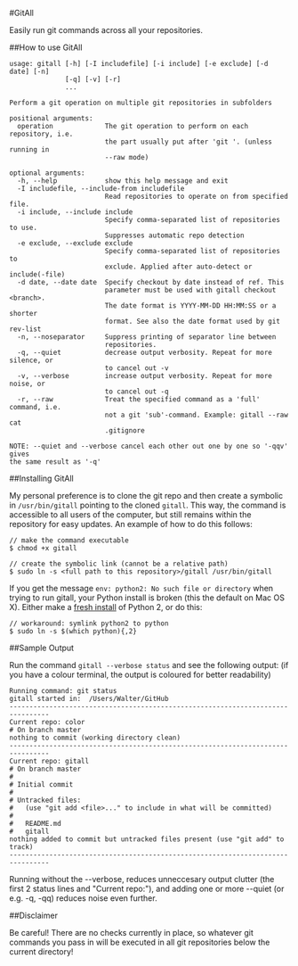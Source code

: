 #GitAll

Easily run git commands across all your repositories.

##How to use GitAll

    usage: gitall [-h] [-I includefile] [-i include] [-e exclude] [-d date] [-n]
                  [-q] [-v] [-r]
                  ...

    Perform a git operation on multiple git repositories in subfolders

    positional arguments:
      operation             The git operation to perform on each repository, i.e.
                            the part usually put after 'git '. (unless running in
                            --raw mode)

    optional arguments:
      -h, --help            show this help message and exit
      -I includefile, --include-from includefile
                            Read repositories to operate on from specified file.
      -i include, --include include
                            Specify comma-separated list of repositories to use.
                            Suppresses automatic repo detection
      -e exclude, --exclude exclude
                            Specify comma-separated list of repositories to
                            exclude. Applied after auto-detect or include(-file)
      -d date, --date date  Specify checkout by date instead of ref. This
                            parameter must be used with gitall checkout <branch>.
                            The date format is YYYY-MM-DD HH:MM:SS or a shorter
                            format. See also the date format used by git rev-list
      -n, --noseparator     Suppress printing of separator line between
                            repositories.
      -q, --quiet           decrease output verbosity. Repeat for more silence, or
                            to cancel out -v
      -v, --verbose         increase output verbosity. Repeat for more noise, or
                            to cancel out -q
      -r, --raw             Treat the specified command as a 'full' command, i.e.
                            not a git 'sub'-command. Example: gitall --raw cat
                            .gitignore

    NOTE: --quiet and --verbose cancel each other out one by one so '-qqv' gives
    the same result as '-q'

##Installing GitAll

My personal preference is to clone the git repo and then create a symbolic in
`/usr/bin/gitall` pointing to the cloned `gitall`.
This way, the command is accessible to all users of the
computer, but still remains within the repository for easy updates. An example
of how to do this follows:

    // make the command executable
    $ chmod +x gitall

    // create the symbolic link (cannot be a relative path)
    $ sudo ln -s <full path to this repository>/gitall /usr/bin/gitall

If you get the message `env: python2: No such file or directory` when trying to
run gitall, your Python install is broken (this the default on Mac OS X). Either
make a [fresh install](https://www.python.org/downloads/) of Python 2, or do this:

    // workaround: symlink python2 to python
    $ sudo ln -s $(which python){,2}

##Sample Output

Run the command `gitall --verbose status` and see the following output: (if you have a colour terminal, the output is coloured for better readability)


    Running command: git status
    gitall started in:  /Users/Walter/GitHub
    --------------------------------------------------------------------------------
    Current repo: color
    # On branch master
    nothing to commit (working directory clean)
    --------------------------------------------------------------------------------
    Current repo: gitall
    # On branch master
    #
    # Initial commit
    #
    # Untracked files:
    #   (use "git add <file>..." to include in what will be committed)
    #
    #   README.md
    #   gitall
    nothing added to commit but untracked files present (use "git add" to track)
    --------------------------------------------------------------------------------

Running without the --verbose, reduces unneccesary output clutter (the first 2 status lines and "Current repo:"), and adding one or more --quiet (or e.g. -q, -qq) reduces noise even further.

##Disclaimer

Be careful! There are no checks currently in place, so whatever git commands you pass in will be executed in all git repositories below the current directory!
